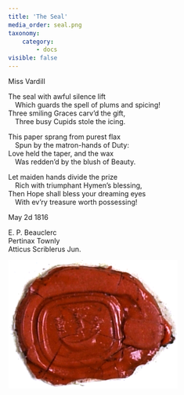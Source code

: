 ```yaml
---
title: 'The Seal'
media_order: seal.png
taxonomy:
    category:
        - docs
visible: false
---
```


<div class="author">Miss Vardill</div>

The seal with awful silence lift  
&emsp;Which guards the spell of plums and spicing!  
Three smiling Graces carv’d the gift,  
&emsp;Three busy Cupids stole the icing.

This paper sprang from purest flax  
&emsp;Spun by the matron-hands of Duty:  
Love held the taper, and the wax  
&emsp;Was redden’d by the blush of Beauty.  

Let maiden hands divide the prize  
&emsp;Rich with triumphant Hymen’s blessing,  
Then Hope shall bless your dreaming eyes  
&emsp;With ev’ry treasure worth possessing!

May 2d 1816

E. P. Beauclerc  
Pertinax Townly  
Atticus Scriblerus Jun.

![Seal](seal.png?resize=200)